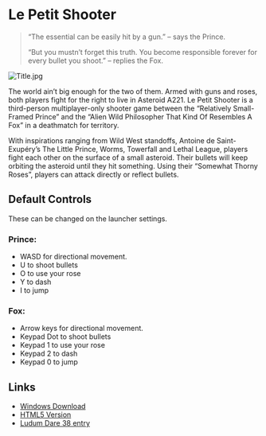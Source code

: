 # Le Petit Shooter
>“The essential can be easily hit by a gun.” – says the Prince.
>
>“But you mustn’t forget this truth. You become responsible forever for every bullet you shoot.” – replies the Fox.

![Title.jpg](https://static.jam.vg/raw/e04/3/z/a02.jpg)

The world ain’t big enough for the two of them. Armed with guns and roses, both players fight for the right to live in Asteroid A221. Le Petit Shooter is a third-person multiplayer-only shooter game between the “Relatively Small-Framed Prince” and the “Alien Wild Philosopher That Kind Of Resembles A Fox” in a deathmatch for territory.

With inspirations ranging from Wild West standoffs, Antoine de Saint-Exupéry’s The Little Prince, Worms, Towerfall and Lethal League, players fight each other on the surface of a small asteroid. Their bullets will keep orbiting the asteroid until they hit something. Using their “Somewhat Thorny Roses”, players can attack directly or reflect bullets.

## Default Controls
These can be changed on the launcher settings.
### Prince:

* WASD for directional movement.
* U to shoot bullets
* O to use your rose
* Y to dash
* I to jump

### Fox:

* Arrow keys for directional movement.
* Keypad Dot to shoot bullets
* Keypad 1 to use your rose
* Keypad 2 to dash
* Keypad 0 to jump

## Links

* [Windows Download](https://github.com/BustaGames/Ludum-Dare-38/releases/download/v1.0-LD/Windows32.Release.zip)
* [HTML5 Version](http://www.bustagames.com/lepetit/play)
* [Ludum Dare 38 entry](https://ldjam.com/events/ludum-dare/38/le-petit-shooter)
